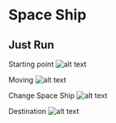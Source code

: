 # Space Ship

## Just Run
Starting point
![alt text](https://cmabdullah.github.io/SpaceShip/Images/1.png "")

Moving
![alt text](https://cmabdullah.github.io/SpaceShip/Images/2.png "")

Change Space Ship
![alt text](https://cmabdullah.github.io/SpaceShip/Images/3.png "")

Destination
![alt text](https://cmabdullah.github.io/SpaceShip/Images/4.png "")